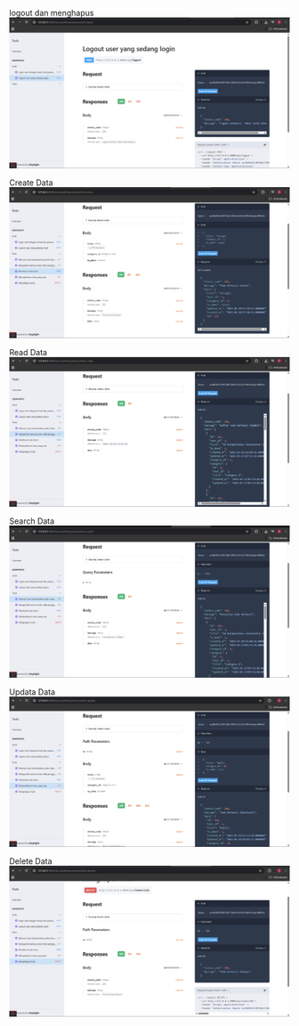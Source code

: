 logout dan menghapus
 ![logout dan menghapus](image-6.png)

 Create Data
 ![Create Data](image-9.png)

Read Data
![Read Data](image-7.png)

Search Data
![Search Data](image-8.png)

Updata Data
![Update Data](image-10.png)

Delete Data
![Delete Data](image-11.png)